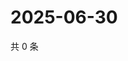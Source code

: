 # 2025-06-30

共 0 条

<!-- BEGIN ZHIHUQUESTIONS -->
<!-- 最后更新时间 Mon Jun 30 2025 13:14:56 GMT+0800 (China Standard Time) -->

<!-- END ZHIHUQUESTIONS -->
